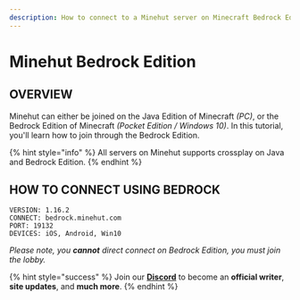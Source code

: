 ```yaml
---
description: How to connect to a Minehut server on Minecraft Bedrock Edition.
---
```


# Minehut Bedrock Edition

## OVERVIEW

Minehut can either be joined on the Java Edition of Minecraft *(PC)*, or the Bedrock Edition of Minecraft *(Pocket Edition / Windows 10)*. In this tutorial, you'll learn how to join through the Bedrock Edition.

{% hint style="info" %}
All servers on Minehut supports crossplay on Java and Bedrock Edition.
{% endhint %}

## HOW TO CONNECT USING BEDROCK

```
VERSION: 1.16.2
CONNECT: bedrock.minehut.com
PORT: 19132
DEVICES: iOS, Android, Win10
```

*Please note, you **cannot** direct connect on Bedrock Edition, you must join the lobby.*

{% hint style="success" %}
Join our **[Discord](https://invite.gg/minehutxyz)** to become an **official writer**, **site updates**, and **much more**.
{% endhint %}

